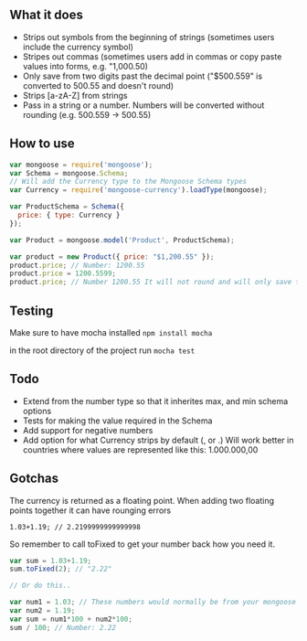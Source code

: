 ## What it does

* Strips out symbols from the beginning of strings (sometimes users include the currency symbol)
* Stripes out commas (sometimes users add in commas or copy paste values into forms, e.g. "1,000.50)
* Only save from two digits past the decimal point ("$500.559" is converted to 500.55 and doesn't round)
* Strips [a-zA-Z] from strings
* Pass in a string or a number. Numbers will be converted without rounding (e.g. 500.559 -> 500.55)

## How to use

```JavaScript
var mongoose = require('mongoose');
var Schema = mongoose.Schema;
// Will add the Currency type to the Mongoose Schema types
var Currency = require('mongoose-currency').loadType(mongoose);

var ProductSchema = Schema({
  price: { type: Currency }
});

var Product = mongoose.model('Product', ProductSchema);

var product = new Product({ price: "$1,200.55" });
product.price; // Number: 1200.55
product.price = 1200.5599;
product.price; // Number 1200.55 It will not round and will only save two digits over
```

## Testing

Make sure to have mocha installed `npm install mocha`

in the root directory of the project run `mocha test`

## Todo

* Extend from the number type so that it inherites max, and min schema options
* Tests for making the value required in the Schema
* Add support for negative numbers
* Add option for what Currency strips by default (, or .) Will work better in countries where values are represented like this: 1.000.000,00

## Gotchas

The currency is returned as a floating point. When adding two floating points together it can have rounging errors
```
1.03+1.19; // 2.2199999999999998
```

So remember to call toFixed to get your number back how you need it.

```JavaScript
var sum = 1.03+1.19;
sum.toFixed(2); // "2.22"

// Or do this..

var num1 = 1.03; // These numbers would normally be from your mongoose record
var num2 = 1.19;
var sum = num1*100 + num2*100;
sum / 100; // Number: 2.22

```

